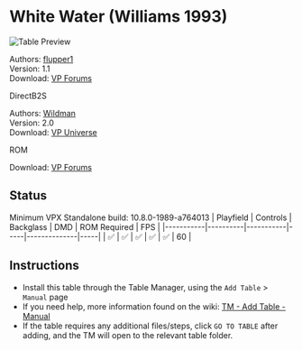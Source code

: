 ﻿# White Water (Williams 1993)

![Table Preview](../../images/vpx-whitewater.jpg)

Authors: [flupper1](https://www.vpforums.org/index.php?s=05e03fe36add6a3442e6213130765900&showuser=62268)  
Version: 1.1  
Download: [VP Forums](https://www.vpforums.org/index.php?app=downloads&showfile=13423)

DirectB2S

Authors: [Wildman](https://vpuniverse.com/profile/5-wildman/)  
Version: 2.0  
Download: [VP Universe](https://vpuniverse.com/files/file/2699-white-water-williams-1993/)

ROM

Download: [VP Forums](https://www.vpforums.org/index.php?app=downloads&showfile=1251#)

## Status 

Minimum VPX Standalone build: 10.8.0-1989-a764013
| Playfield | Controls | Backglass | DMD | ROM Required | FPS | 
|-----------|----------|-----------|-----|--------------|-----|
| :white_check_mark: | :white_check_mark: | :white_check_mark: | :white_check_mark: | :white_check_mark: | 60 |

## Instructions

- Install this table through the Table Manager, using the `Add Table` > `Manual` page
- If you need help, more information found on the wiki: [TM - Add Table - Manual](https://github.com/LegendsUnchained/vpx-standalone-alp4k/wiki/%5B04%5D-%F0%9F%A7%A1-TM-%E2%80%90-Other-Features#add-table---manual)
- If the table requires any additional files/steps, click `GO TO TABLE` after adding, and the TM will open to the relevant table folder.

